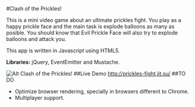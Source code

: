 #Clash of the Prickles!


This is a mini video game about an ultimate prickles fight. You play as a happy prickle face and the main task is explode balloons as many as posible. You should know that Evil Prickle Face will also try to explode balloons and attack you.

This app is written in Javascript using HTML5. 

<b>Libraries:</b> jQuery, EventEmitter and Mustache.

![Alt Clash of the Prickles!](http://i.imgur.com/yojBrXB.jpg)
##Live Demo
http://prickles-fight.jit.su/
##TO DO
* Optimize browser rendering, specially in browsers different to Chrome.
* Multiplayer support.
